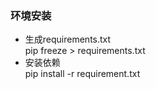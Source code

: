 ### 环境安装
- 生成requirements.txt  
pip freeze > requirements.txt
- 安装依赖   
pip install -r requirement.txt